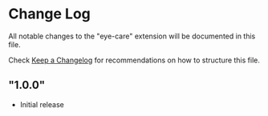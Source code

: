# Change Log

All notable changes to the "eye-care" extension will be documented in this file.

Check [Keep a Changelog](http://keepachangelog.com/) for recommendations on how to structure this file.

## "1.0.0"

- Initial release
